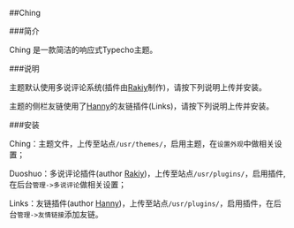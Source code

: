##Ching

###简介

Ching 是一款简洁的响应式Typecho主题。

###说明

主题默认使用多说评论系统(插件由[Rakiy][1]制作)，请按下列说明上传并安装。

主题的侧栏友链使用了[Hanny][2]的友链插件(Links)，请按下列说明上传并安装。

###安装

Ching：主题文件，上传至站点`/usr/themes/`，启用主题，在`设置外观`中做相关设置；

Duoshuo：多说评论插件(author [Rakiy][1])，上传至站点`/usr/plugins/`，启用插件,在后台`管理->多说评论`做相关设置；

Links：友链插件(author [Hanny][2])，上传至站点`/usr/plugins/`，启用插件，在后台`管理->友情链接`添加友链。

  [1]: http://ysido.com/
  [2]: http://www.imhan.com
